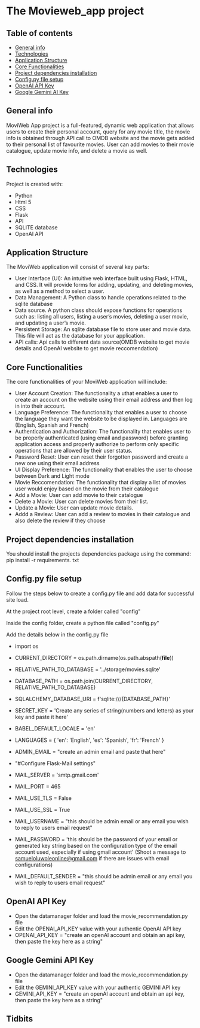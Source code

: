 # The Movieweb_app project

## Table of contents
* [General info](#general-info)
* [Technologies](#technologies)
* [Application Structure](#application-structure)
* [Core Functionalities](#core-functionalities)
* [Project dependencies installation](#project-dependencies-installation)
* [Config.py file setup](#config.py-file-setup)
* [OpenAI API Key](#openai-api-key)
* [Google Gemini AI Key](#google-gemini-api-key)

## General info
MoviWeb App project is a full-featured, dynamic web application that allows users to create their personal account, query for any movie title, the movie info is obtained through API call to OMDB website and the movie gets added to their personal list of favourite movies. User can add movies to their movie catalogue, update movie info, and delete a movie as well.

## Technologies
Project is created with:
* Python
* Html 5
* CSS
* Flask
* API
* SQLITE database
* OpenAI API 
	
## Application Structure

The MoviWeb application will consist of several key parts:

* User Interface (UI): An intuitive web interface built using Flask, HTML, and CSS. It will provide forms for adding, updating, and deleting movies, as well as a method to select a user.
* Data Management: A Python class to handle operations related to the sqlite database
* Data source. A python class should expose functions for operations such as: listing all users, listing a user’s movies, deleting a user movie, and updating a user’s movie.
* Persistent Storage: An sqlite database file to store user and movie data. This file will act as the database for your application.
* API calls: Api calls to different data source(OMDB website to get movie details and OpenAI website to get movie reccomendation)
  
## Core Functionalities

The core functionalities of your MoviWeb application will include:

* User Account Creation: The functionality  a uthat enables a user to create an account on the website using their email address and then log in into their account.
* Language Preference: The functionality that enables a user to choose the language they want the website to be displayed in. Languages are (English, Spanish and French)
* Authentication and Authorization: The functionality that enables user to be properly authenticated (using email and password) before granting application access and properly authorize to perform only specific operations that are allowed by their user status.
* Password Reset: User can reset their forgotten password and create a new one using their email address
* UI Display Preference: The functionality that enables the user to choose between Dark and Light mode
* Movie Reccomendation: The functionality that display a list of movies user would enjoy based on the movie from their catalogue
* Add a Movie: User can add movie to their catalogue
* Delete a Movie: User can delete movies from their list.
* Update a Movie: User can update movie details.
* Addd a Review: User can add a review to movies in their catalogue and also delete the review if they choose

## Project dependencies installation

You should install the projects dependencies package using the command:
pip install -r requirements. txt

## Config.py file setup

Follow the steps below to create a config.py file and add data for successful site load.

At the project root level, create a folder called "config"

Inside the config folder, create a python file called "config.py"
  
Add the details below in the config.py file

* import os
* CURRENT_DIRECTORY = os.path.dirname(os.path.abspath(__file__))
* RELATIVE_PATH_TO_DATABASE = '../storage/movies.sqlite'
* DATABASE_PATH = os.path.join(CURRENT_DIRECTORY, RELATIVE_PATH_TO_DATABASE)
* SQLALCHEMY_DATABASE_URI = f'sqlite:///{DATABASE_PATH}'
* SECRET_KEY = 'Create any series of string(numbers and letters) as your key and paste it here'
* BABEL_DEFAULT_LOCALE = 'en'
* LANGUAGES = {
            'en': 'English',
            'es': 'Spanish',
            'fr': 'French'
                        }
  
* ADMIN_EMAIL = "create an admin email and paste that here"

* "#Configure Flask-Mail settings"
* MAIL_SERVER = 'smtp.gmail.com'
* MAIL_PORT = 465
* MAIL_USE_TLS = False
* MAIL_USE_SSL = True
* MAIL_USERNAME = "this should be admin email or any email you wish to reply to users email request"
* MAIL_PASSWORD = 'this should be the password of your email or generated key string based on the configuration type of the email account used, especially if using gmail account' (Shoot a message to samueloluwoleonline@gmail.com if there are issues with email configurations)
* MAIL_DEFAULT_SENDER = "this should be admin email or any email you wish to reply to users email request" 

## OpenAI API Key

* Open the datamanager folder and load the movie_recommendation.py file 
* Edit the OPENAI_API_KEY value with your authentic OpenAI API key
* OPENAI_API_KEY = "create an openAI account and obtain an api key, then paste the key here as a string"

## Google Gemini API Key

* Open the datamanager folder and load the movie_recommendation.py file 
* Edit the GEMINI_API_KEY value with your authentic GEMINI API key
* GEMINI_API_KEY = "create an openAI account and obtain an api key, then paste the key here as a string"

## Tidbits
